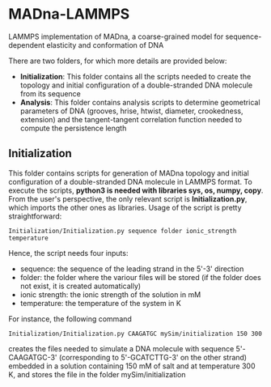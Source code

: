 # MADna-LAMMPS
LAMMPS implementation of MADna, a coarse-grained model for sequence-dependent elasticity and conformation of DNA

There are two folders, for which more details are provided below:
- **Initialization**: This folder contains all the scripts needed to create the topology and initial configuration of a double-stranded DNA molecule from its sequence
- **Analysis**: This folder contains analysis scripts to determine geometrical parameters of DNA (grooves, hrise, htwist, diameter, crookedness, extension) and the tangent-tangent correlation function needed to compute the persistence length

## Initialization
This folder contains scripts for generation of MADna topology and initial configuration of a double-stranded DNA molecule in LAMMPS format. To execute the scripts, **python3 is needed with libraries sys, os, numpy, copy**.  
From the user's perspective, the only relevant script is **Initialization.py**, which imports the other ones as libraries. Usage of the script is pretty straightforward:
```
Initialization/Initialization.py sequence folder ionic_strength temperature
```
Hence, the script needs four inputs:
- sequence: the sequence of the leading strand in the 5'-3' direction
- folder: the folder where the variour files will be stored (if the folder does not exist, it is created automatically)
- ionic strength: the ionic strength of the solution in mM
- temperature: the temperature of the system in K

For instance, the following command
```
Initialization/Initialization.py CAAGATGC mySim/initialization 150 300
```
creates the files needed to simulate a DNA molecule with sequence 5'-CAAGATGC-3' (corresponding to 5'-GCATCTTG-3' on the other strand) embedded in a solution containing 150 mM of salt and at temperature 300 K, and stores the file in the folder mySim/initialization
